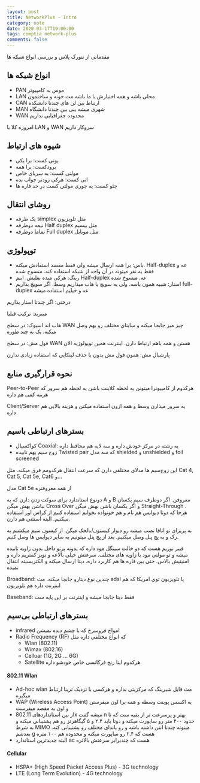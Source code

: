```yaml
---
layout: post
title: NetworkPlus - Intro
category: note
date: 2020-03-17T19:00:00
tags: comptia network-plus
comments: false
---
```

مقدماتی از نتورک پلاس و بررسی انواع شبکه ها
<!--break-->

## انواع شبکه ها
* PAN موس به کامپیوتر
* LAN محلی باشه و همه اختیارش با ما باشه مث خونه و ساختمون
* CAN ارتباط بین لن های چندتا دانشکده
* MAN شهری میشه ینی بین چندتا دانشگاه
* WAN محدوده جغرافیایی نداریم

امروزه کلا با LAN و WAN سروکار داریم


## شیوه های ارتباط
- یونی کست: برا یکی
- برودکست: برا همه
- مولتی کست: یه سریای خاص
- انی کست: هرکی زودتر جواب بده
- جئو کست: یه جوری مولتی کست در حد قاره ها

## روشای انتقال
- یک طرفه simplex مثل تلویزیون
- نیمه دوطرفه Half duplex مثل بیسیم
- تماما دوطرفه Full duplex مثل موبایل


## توپولوژی
- باس: برا همه ارسال میشه ولی فقط مقصد استفادش میکنه. Half-duplex عه و فقط یه نفر میتونه در آن واحد از شبکه استفاده کنه. منسوخ شده
- رینگ: هرکی میده بغلیش. اینم Half-duplex عه. منسوخ شده
- استار: شبیه همون باسه.  ولی یه سویچ یا هاب میذاریم وسط. اگر سویچ بذاریم full-duplex عه و خیلیم استفاده میشه

درختی: اگر چندتا استار بذاریم

میبرید: ترکیب قبلیا

هاب اند اسپوک: در سطح WAN چیز میز جابجا میکنه و سایتای مختلف رو بهم وصل میکنه. یک به چند طوره

فول مش: در سطح WAN هستن و همه باهم ارتباط دارن. اینترنت همین توپولوژیه الان

پارشیال مش: همون فول مش بدون با حذف لینکایی که استفاده زیادی ندارن

## نحوه قرارگیری منابع
Peer-to-Peer هرکدوم از کامپیوترا میتونن یه لحظه کلاینت باشن یه لحظه هم سرور که هزینه کمی هم داره

Client/Server یه سرور میذارن وسط و همه ازون استفاده میکنن و هزینه بالایی هم داره


## بسترهای ارتباطی باسیم
- کواکسیال Coaxial: یه رشته در مرکز خودش داره و سه لایه هم محافظ داره
- زوج سیم بهم تابیده Twisted pair که سه مدل shielded و unshielded و foil screened

این زوج‌سیم ها مدلای مختلفی دارن که سرعت انتقال هرکدومم فرق میکنه. مثل Cat 4, Cat 5, Cat 5e, Cat6 و…

مدل Cat 5e از همه معروفتره

دونوع استاندارد برای سوکت زدن دارن که به A و B معروفن. اگر دوطرف سیم یکسان نباشن بهش میگن Cross Over و اگر یکسان باشن بهش میگن Straight-Through . هرجا که دوتا دیوایس هم نام و هم خونواده بخوایم استفاده کنیم از کراس اور استفاده میکنیم. البته استثنی هم دارن.

به پریزای تو اتاقا نصب میشه رو دیوار کیستون/بالجک میگن. از کیسون سیم میکشیم به رک و به پچ پنل وصل میکنیم. بعد از پچ پنل میتونیم به سایر دیوایس ها وصل کنیم.

فیبر نوریم هست که دو خالت سینگل مود داره که یدونه پرتو داخل بدون زاویه تابیده میشه و تو مولتی مود با زاویه های مختلف. سرعتش خیلی بالاعه و نویز کمتریم داره و امنیتیش بالاس. حتی بین قاره ها هم کاربرد داره. دیتا ارسال میکنه و الکتریسیته انتقال نمیده

Broadband: چندین نوع دیتارو جابجا میکنه. مث adsl یا تلویزیون توی امریکا که هم اینترنت داره هم تلویزیون

Baseband: فقط دیتا جابجا میشه و اینترنت بر این پایه ست


## بسترهای ارتباطی بی‌سیم
- infrared امواج فروسرخ که با چشم دیده نمیشن
- Radio Frequency (RF) که انواع مختلفی داره مثل
    - Wlan (802.11)
    - Wimax (802.16)
    - Celluar (1G, 2G … 6G)
    - Satellite
هرکدوم اینا رنج فرکانسی خاص خودشو داره

#### 802.11 Wlan
- Ad-hoc wlan مث فایل شیرینگ که مرکزیتی نداره و هرکسی با نزدیک ترینا ارتباط میگیره
- WAP (Wireless Access Point) یه اکسس پوینت وسطه و همه برا اون میفرستن و اون به مقصد میفرست
- از بین استانداردهای 802.11x میشه گفت n بهتر و پرسرعت تر از بقیه ست که تا حدود ۴۰۰ متر رو ساپورت میکنه و دوتا باید ۲.۴ و ۵ گیگاهرتز رو هم پشتیبانی میکنه و به شرط MIMO میتونه چندتا انتن داشته باشه و رو باندای مختلف رو پشتیبانی کنه. بعدشم g هست که ۲.۴ رو ساپورت میکنه و محدوده هم ۱۰۰ متره
- البته جدیدترین استاندارد ac هست که چندبرابر سرعتش بالاتره

#### Cellular
- HSPA+ (High Speed Packet Access Plus) - 3G technology
- LTE (Long Term Evolution) - 4G technology